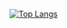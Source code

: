 [![Top Langs](https://github-readme-stats.vercel.app/api/top-langs/?username=zyhuang0413)](https://github.com/anuraghazra/github-readme-stats)

<!--
**zyhuang0413/zyhuang0413** is a ✨ _special_ ✨ repository because its `README.md` (this file) appears on your GitHub profile.

Here are some ideas to get you started:

- 🔭 I’m currently working on ...
- 🌱 I’m currently learning ...
- 👯 I’m looking to collaborate on ...
- 🤔 I’m looking for help with ...
- 💬 Ask me about ...
- 📫 How to reach me: ...
- 😄 Pronouns: ...
- ⚡ Fun fact: ...
-->
